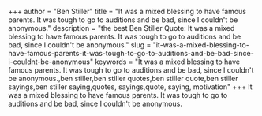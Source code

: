 +++
author = "Ben Stiller"
title = "It was a mixed blessing to have famous parents. It was tough to go to auditions and be bad, since I couldn't be anonymous."
description = "the best Ben Stiller Quote: It was a mixed blessing to have famous parents. It was tough to go to auditions and be bad, since I couldn't be anonymous."
slug = "it-was-a-mixed-blessing-to-have-famous-parents-it-was-tough-to-go-to-auditions-and-be-bad-since-i-couldnt-be-anonymous"
keywords = "It was a mixed blessing to have famous parents. It was tough to go to auditions and be bad, since I couldn't be anonymous.,ben stiller,ben stiller quotes,ben stiller quote,ben stiller sayings,ben stiller saying,quotes, sayings,quote, saying, motivation"
+++
It was a mixed blessing to have famous parents. It was tough to go to auditions and be bad, since I couldn't be anonymous.
